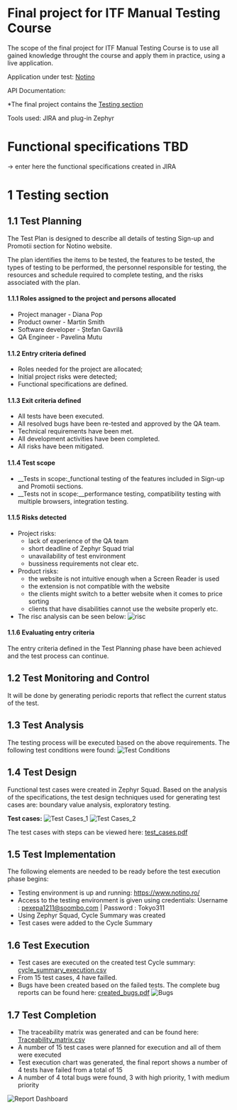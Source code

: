 # Final project for ITF Manual Testing Course

The scope of the final project for ITF Manual Testing Course is to use all gained knowledge throught the course and apply them in practice, using a live application. 

Application under test: [Notino](https://www.notino.ro/)

API Documentation: 

*The final project contains the [Testing section](https://github.com/PaveM/Proiect-Practic-Testare-Manuala/blob/main/README.md#11-test-planning)

Tools used: JIRA and plug-in Zephyr

# Functional specifications TBD

-> enter here the functional specifications created in JIRA


# 1 Testing section

## 1.1 Test Planning

The Test Plan is designed to describe all details of testing Sign-up and Promotii section for Notino website. 

The plan identifies the items to be tested, the features to be tested, the types of testing to be performed, the personnel responsible for testing, the resources and schedule required to complete testing, and the risks associated with the plan.

#### 1.1.1 Roles assigned to the project and persons allocated
* Project manager - Diana Pop 
* Product owner - Martin Smith 
* Software developer - Ștefan Gavrilă 
* QA Engineer - Pavelina Mutu 

#### 1.1.2 Entry criteria defined
* Roles needed for the project are allocated;
* Initial project risks were detected;
* Functional specifications are defined.

#### 1.1.3 Exit criteria defined
* All tests have been executed.
* All resolved bugs have been re-tested and approved by the QA team.
* Technical requirements have been met.
* All development activities have been completed.
* All risks have been mitigated.

#### 1.1.4 Test scope

* __Tests in scope:_functional testing of the features included in Sign-up and Promotii sections. 
* __Tests not in scope:__performance testing, compatibility testing with multiple browsers, integration testing.

#### 1.1.5 Risks detected

* Project risks:
   * lack of experience of the QA team
   * short deadline of Zephyr Squad trial
   *  unavailability of test environment
   *  bussiness requirements not clear etc.
* Product risks:
   * the website is not intuitive enough when a Screen Reader is used
   * the extension is not compatible with the website
   * the clients might switch to a better website when it comes to price sorting
   * clients that have disabilities cannot use the website properly etc.
* The risc analysis can be seen below:
![risc](https://github.com/PaveM/Proiect-Practic-Testare-Manuala/assets/130222538/33971b9a-6721-48b7-9b86-b951cce8a60d)

#### 1.1.6 Evaluating entry criteria

The entry criteria defined in the Test Planning phase have been achieved and the test process can continue. 

## 1.2 Test Monitoring and Control

It will be done by generating periodic reports that reflect the current status of the test.

## 1.3 Test Analysis

The testing process will be executed based on the above requirements. The following test conditions were found:
 ![Test Conditions](https://github.com/PaveM/Proiect-Practic-Testare-Manuala/assets/130222538/03040d1b-4057-4043-8070-969a894f242a)

## 1.4 Test Design

Functional test cases were created in Zephyr Squad. Based on the analysis of the specifications, the test design techniques used for generating test cases 
are: boundary value analysis, exploratory testing.

**Test cases:** 
![Test Cases_1](https://github.com/PaveM/Proiect-Practic-Testare-Manuala/assets/130222538/f54d32a1-aab8-4bc5-b9c0-d289878a33b6)
![Test Cases_2](https://github.com/PaveM/Proiect-Practic-Testare-Manuala/assets/130222538/a93e881a-4b94-4ae0-8595-c85f8668865e)

The test cases with steps can be viewed here: [test_cases.pdf](https://github.com/PaveM/Proiect-Practic-Testare-Manuala/blob/main/PM-10%20(4)_merged.pdf)

## 1.5 Test Implementation

The following elements are needed to be ready before the test execution phase begins:

* Testing environment is up and running: https://www.notino.ro/
* Access to the testing environment is given using credentials: Username : pexepa1211@soombo.com | Password : Tokyo311
* Using Zephyr Squad, Cycle Summary was created
* Test cases were added to the Cycle Summary


## 1.6 Test Execution

* Test cases are executed on the created test Cycle summary: [cycle_summary_execution.csv](https://github.com/PaveM/Proiect-Practic-Testare-Manuala/blob/main/ZFJ-Cycles-09-24-2023.csv)
* From 15 test cases, 4 have failled.
* Bugs have been created based on the failed tests. The complete bug reports can be found here: [created_bugs.pdf](https://github.com/PaveM/Proiect-Practic-Testare-Manuala/blob/main/PM-16%20(2)_merged.pdf)
![Bugs](https://github.com/PaveM/Proiect-Practic-Testare-Manuala/assets/130222538/78a1b747-2b5c-41d0-ad56-b7e51a63a26a)



## 1.7 Test Completion

* The traceability matrix was generated and can be found here: [Traceability_matrix.csv](https://github.com/PaveM/Proiect-Practic-Testare-Manuala/blob/main/Forward%20Traceability_23_9_2023%20(1).xlsx)
* A number of 15 test cases were planned for execution and all of them were executed
* Test execution chart was generated, the final report shows a number of 4 tests have failed from a total of 15
* A number of 4 total bugs were found, 3 with high priority, 1 with medium priority

![Report Dashboard](https://github.com/PaveM/Proiect-Practic-Testare-Manuala/assets/130222538/4a3ac970-3c9a-4dae-90e4-fec938108f06)
